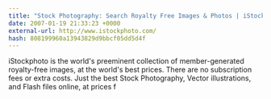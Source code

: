 ```yaml
---
title: "Stock Photography: Search Royalty Free Images & Photos | iStockphoto.com"
date: 2007-01-19 21:33:23 +0000
external-url: http://www.istockphoto.com/
hash: 808199960a13943829d9bbcf05dd5d4f
---
```


iStockphoto is the world's preeminent collection of member-generated royalty-free images, at the world's best prices. There are no subscription fees or extra costs. Just the best Stock Photography, Vector illustrations, and Flash files online, at prices f
